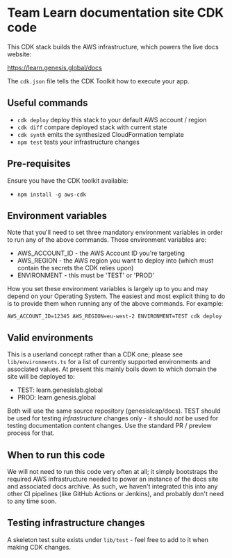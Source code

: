 # Team Learn documentation site CDK code

This CDK stack builds the AWS infrastructure, which powers the live docs website:

https://learn.genesis.global/docs

The `cdk.json` file tells the CDK Toolkit how to execute your app.

## Useful commands

* `cdk deploy`      deploy this stack to your default AWS account / region
* `cdk diff`        compare deployed stack with current state
* `cdk synth`       emits the synthesized CloudFormation template
* `npm test`        tests your infrastructure changes

## Pre-requisites

Ensure you have the CDK toolkit available:

* `npm install -g aws-cdk`

## Environment variables

Note that you'll need to set three mandatory environment variables in order to run any of the above commands. Those environment variables are:

* AWS_ACCOUNT_ID - the AWS Account ID you're targeting
* AWS_REGION - the AWS region you want to deploy into (which must contain the secrets the CDK relies upon)
* ENVIRONMENT - this must be 'TEST' or 'PROD'

How you set these environment variables is largely up to you and may depend on your Operating System. The easiest and most explicit thing to do is to provide them when running any of the above commands. For example:

`AWS_ACCOUNT_ID=12345 AWS_REGION=eu-west-2 ENVIRONMENT=TEST cdk deploy`

## Valid environments

This is a userland concept rather than a CDK one; please see `lib/environments.ts` for a list of
currently supported environments and associated values. At present this mainly boils down to
which domain the site will be deployed to:

* TEST: learn.genesislab.global
* PROD: learn.genesis.global

Both will use the same source repository (genesislcap/docs). TEST should be used for testing
*infrastructure* changes only - it should *not* be used for testing documentation content changes.
Use the standard PR / preview process for that.

## When to run this code

We will not need to run this code very often at all; it simply bootstraps the required AWS
infrastructure needed to power an instance of the docs site and associated docs archive.
As such, we haven't integrated this into any other CI pipelines (like GitHub Actions or Jenkins),
and probably don't need to any time soon.

## Testing infrastructure changes

A skeleton test suite exists under `lib/test` - feel free to add to it when making CDK changes.

